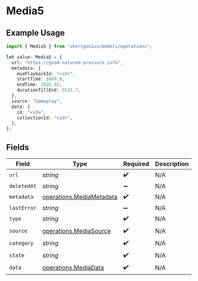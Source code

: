 # Media5

## Example Usage

```typescript
import { Media5 } from "shortgenius/models/operations";

let value: Media5 = {
  url: "https://good-natured-pressure.info",
  metadata: {
    muxPlaybackId: "<id>",
    startTime: 1049.9,
    endTime: 3926.92,
    durationTillEnd: 5515.7,
  },
  source: "Gameplay",
  data: {
    id: "<id>",
    collectionId: "<id>",
  },
};
```

## Fields

| Field                                                                | Type                                                                 | Required                                                             | Description                                                          |
| -------------------------------------------------------------------- | -------------------------------------------------------------------- | -------------------------------------------------------------------- | -------------------------------------------------------------------- |
| `url`                                                                | *string*                                                             | :heavy_check_mark:                                                   | N/A                                                                  |
| `deletedAt`                                                          | *string*                                                             | :heavy_minus_sign:                                                   | N/A                                                                  |
| `metadata`                                                           | [operations.MediaMetadata](../../models/operations/mediametadata.md) | :heavy_check_mark:                                                   | N/A                                                                  |
| `lastError`                                                          | *string*                                                             | :heavy_minus_sign:                                                   | N/A                                                                  |
| `type`                                                               | *string*                                                             | :heavy_check_mark:                                                   | N/A                                                                  |
| `source`                                                             | [operations.MediaSource](../../models/operations/mediasource.md)     | :heavy_check_mark:                                                   | N/A                                                                  |
| `category`                                                           | *string*                                                             | :heavy_check_mark:                                                   | N/A                                                                  |
| `state`                                                              | *string*                                                             | :heavy_check_mark:                                                   | N/A                                                                  |
| `data`                                                               | [operations.MediaData](../../models/operations/mediadata.md)         | :heavy_check_mark:                                                   | N/A                                                                  |